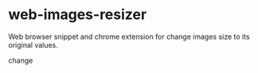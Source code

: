 # web-images-resizer
Web browser snippet and chrome extension for change images size to its original values.

change
